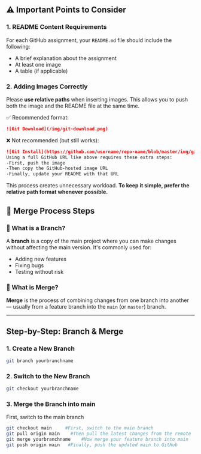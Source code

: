 ## ⚠️ Important Points to Consider

### 1. README Content Requirements

For each GitHub assignment, your `README.md` file should include the following:

- A brief explanation about the assignment  
- At least one image  
- A table (if applicable)  

### 2. Adding Images Correctly

Please **use relative paths** when inserting images. This allows you to push both the image and the README file at the same time.

✅ Recommended format:
```markdown
![Git Download](/img/git-download.png)
```

❌ Not recommended (but still works):
```markdown
![Git Install](https://github.com/username/repo-name/blob/master/img/git-install.png)
Using a full GitHub URL like above requires these extra steps:
-First, push the image
-Then copy the GitHub-hosted image URL
-Finally, update your README with that URL
```
This process creates unnecessary workload.
**To keep it simple, prefer the relative path format whenever possible.**


## 🔀 Merge Process Steps

### 🌿 What is a Branch?
A **branch** is a copy of the main project where you can make changes without affecting the main version. It's commonly used for:
- Adding new features
- Fixing bugs
- Testing without risk

### 🔗 What is Merge?
**Merge** is the process of combining changes from one branch into another — usually from a feature branch into the `main` (or `master`) branch.

---

## Step-by-Step: Branch & Merge

###  1. Create a New Branch
```bash
git branch yourbranchname
```

###  2. Switch to the New Branch
```bash
git checkout yourbranchname
```

###  3. Merge the Branch into main
First, switch to the main branch
```bash
git checkout main     #First, switch to the main branch
git pull origin main    #Then pull the latest changes from the remote
git merge yourbranchname    #Now merge your feature branch into main
git push origin main   #Finally, push the updated main to GitHub
```

